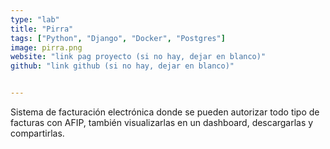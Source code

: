 ```yaml
---
type: "lab"
title: "Pirra"
tags: ["Python", "Django", "Docker", "Postgres"]
image: pirra.png
website: "link pag proyecto (si no hay, dejar en blanco)"
github: "link github (si no hay, dejar en blanco)"


---
```


Sistema de facturación electrónica donde se pueden autorizar todo tipo de facturas con AFIP, también visualizarlas en un dashboard, descargarlas y compartirlas.